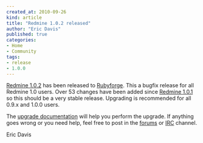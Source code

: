 ```yaml
---
created_at: 2010-09-26
kind: article
title: "Redmine 1.0.2 released"
author: "Eric Davis"
published: true
categories:
- Home
- Community
tags:
- release
- 1.0.0
---
```


[Redmine 1.0.2][release] has been released to [Rubyforge](http://rubyforge.org/frs/?group_id=1850).  This a bugfix release for all Redmine 1.0 users.  Over 53 changes have been added since [Redmine 1.0.1][1.0.1 ANN] so this should be a very stable release.  Upgrading is recommended for all 0.9.x and 1.0.0 users.

The [upgrade documentation][upgrade] will help you perform the upgrade. If anything goes wrong or you need help, feel free to post in the [forums][] or [IRC] channel.

Eric Davis

[release]: http://www.redmine.org/news/44
[upgrade]: http://www.redmine.org/wiki/redmine/RedmineUpgrade
[irc]: http://www.redmine.org/wiki/redmine/IRC
[forums]: http://www.redmine.org/projects/redmine/boards

[1.0.1]: http://www.redmine.org/versions/show/21
[1.0.2]: http://www.redmine.org/versions/show/24
[1.1.0]: http://www.redmine.org/versions/show/20
[1.0.1 ANN]: http://redmineblog.com/articles/redmine-1.0.1-released
